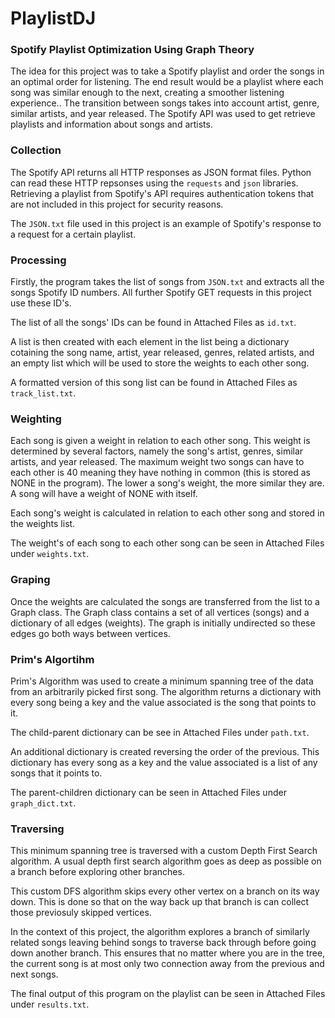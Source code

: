 # PlaylistDJ
### Spotify Playlist Optimization Using Graph Theory

The idea for this project was to take a Spotify playlist and order the songs in an optimal order for listening.
The end result would be a playlist where each song was similar enough to the next, creating a smoother listening experience..
The transition between songs takes into account artist, genre, similar artists, and year released.
The Spotify API was used to get retrieve playlists and information about songs and artists.

### Collection

The Spotify API returns all HTTP responses as JSON format files.
Python can read these HTTP repsonses using the `requests` and `json` libraries.
Retrieving a playlist from Spotify's API requires authentication tokens that are not included in this project for security reasons.

The `JSON.txt` file used in this project is an example of Spotify's response to a request for a certain playlist.

### Processing

Firstly, the program takes the list of songs from `JSON.txt` and extracts all the songs Spotify ID numbers.
All further Spotify GET requests in this project use these ID's.

The list of all the songs' IDs can be found in Attached Files as `id.txt`.

A list is then created with each element in the list being a dictionary cotaining the song name, artist, year released, genres, related 
  artists, and an empty list which will be used to store the weights to each other song.
  
A formatted version of this song list can be found in Attached Files as `track_list.txt`.

### Weighting

Each song is given a weight in relation to each other song.
This weight is determined by several factors, namely the song's artist, genres, similar artists, and year released.
The maximum weight two songs can have to each other is 40 meaning they have nothing in common (this is stored as NONE in the program).
The lower a song's weight, the more similar they are. 
A song will have a weight of NONE with itself.

Each song's weight is calculated in relation to each other song and stored in the weights list.

The weight's of each song to each other song can be seen in Attached Files under `weights.txt`.

### Graping

Once the weights are calculated the songs are transferred from the list to a Graph class.
The Graph class contains a set of all vertices (songs) and a dictionary of all edges (weights).
The graph is initially undirected so these edges go both ways between vertices.

### Prim's Algortihm

Prim's Algorithm was used to create a minimum spanning tree of the data from an arbitrarily picked first song.
The algorithm returns a dictionary with every song being a key and the value associated is the song that points to it.

The child-parent dictionary can be see in Attached Files under `path.txt`.

An additional dictionary is created reversing the order of the previous.
This dictionary has every song as a key and the value associated is a list of any songs that it points to.

The parent-children dictionary can be seen in Attached Files under `graph_dict.txt`.

### Traversing

This minimum spanning tree is traversed with a custom Depth First Search algorithm.
A usual depth first search algorithm goes as deep as possible on a branch before exploring other branches.

This custom DFS algorithm skips every other vertex on a branch on its way down.
This is done so that on the way back up that branch is can collect those previosuly skipped vertices.

In the context of this project, the algorithm explores a branch of similarly related songs leaving behind songs 
  to traverse back through before going down another branch.
This ensures that no matter where you are in the tree, the current song is at most only two connection away from 
  the previous and next songs.

The final output of this program on the playlist can be seen in Attached Files under `results.txt`.
